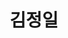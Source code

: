 ---
layout: hubs
key: Q10665
title: 김정일
name: 김정일
image: http://commons.wikimedia.org/wiki/Special:FilePath/Kim%20Jong-il%20on%20August%2024%2C%202011.jpg
description: 조선민주주의인민공화국의 국가 원수
score: 0.00036948412977690195
degree: 11
---